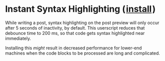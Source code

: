 # Instant Syntax Highlighting (&#8202;[install](https://github.com/CertainPerformance/Stack-Exchange-Userscripts/raw/master/Instant-Syntax-Highlighting/StackInstantSyntaxHighlighting.user.js)&#8202;)

While writing a post, syntax highlighting on the post preview will only occur after 5 seconds of inactivity, by default. This userscript reduces that debounce time to 200 ms, so that code gets syntax highlighted near immediately.

Installing this *might* result in decreased performance for lower-end machines when the code blocks to be processed are long and complicated.
